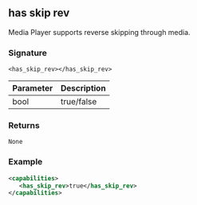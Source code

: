 ## has skip rev

Media Player supports reverse skipping through media.

### Signature

`<has_skip_rev></has_skip_rev>`


| Parameter | Description |
| --- | --- |
| bool | true/false |


### Returns

`None`


### Example

```xml
<capabilities>
   <has_skip_rev>true</has_skip_rev>
</capabilities>
```
